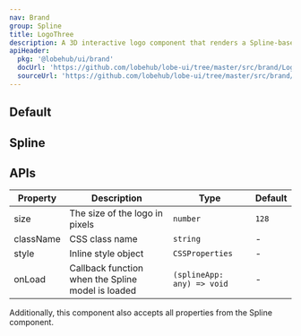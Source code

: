 ```yaml
---
nav: Brand
group: Spline
title: LogoThree
description: A 3D interactive logo component that renders a Spline-based 3D model of the LobeHub logo with a fallback image while loading.
apiHeader:
  pkg: '@lobehub/ui/brand'
  docUrl: 'https://github.com/lobehub/lobe-ui/tree/master/src/brand/LogoThree/index.md'
  sourceUrl: 'https://github.com/lobehub/lobe-ui/tree/master/src/brand/LogoThree/index.tsx'
---
```


## Default

<code src="./demos/index.tsx" nopadding></code>

## Spline

<code src="./demos/LogoSpline.tsx" nopadding></code>

## APIs

| Property  | Description                                       | Type                       | Default |
| --------- | ------------------------------------------------- | -------------------------- | ------- |
| size      | The size of the logo in pixels                    | `number`                   | `128`   |
| className | CSS class name                                    | `string`                   | -       |
| style     | Inline style object                               | `CSSProperties`            | -       |
| onLoad    | Callback function when the Spline model is loaded | `(splineApp: any) => void` | -       |

Additionally, this component also accepts all properties from the Spline component.
